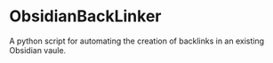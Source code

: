 # ObsidianBackLinker
A python script for automating the creation of backlinks in an existing Obsidian vaule. 
